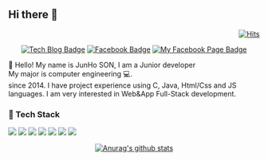 ## Hi there 👋

<div align=right>

[![Hits](https://hits.seeyoufarm.com/api/count/incr/badge.svg?url=https%3A%2F%2Fgithub.com%2Fcartoonpoet%2Fhit-counter&count_bg=%2379C83D&title_bg=%23555555&icon=&icon_color=%23E7E7E7&title=hits&edge_flat=false)](https://hits.seeyoufarm.com)

</div>


<div align=center>

[![Tech Blog Badge](http://img.shields.io/badge/-Tech%20blog-black?style=flat-square&logo=github&link=https://zzsza.github.io/)](https://cartoonpoet.github.io/)
[![Facebook Badge](https://img.shields.io/badge/facebook-1877f2?style=flat-square&logo=facebook&logoColor=white&link=https://www.facebook.com/cartoonpoet)](https://www.facebook.com/cartoonpoet)
[![My Facebook Page Badge](https://img.shields.io/badge/facebook-1877f2?style=flat-square&logo=facebook&logoColor=white&link=https://www.facebook.com/iuhomepage)](https://www.facebook.com/iuhomepage)

</div>

👋 Hello! My name is JunHo SON, I am a Junior developer<br>
My major is computer engineering :computer:.<br>
since 2014. I have project experience using C, Java, Html/Css and JS languages. I am very interested in Web&App Full-Stack development.


### :pushpin: ​Tech Stack<br>
<img src="https://img.shields.io/badge/HTML5-E34F26?style=flat-square&logo=HTML5&logoColor=white" />&nbsp;<img src="https://img.shields.io/badge/CSS3-1572B6?style=flat-square&logo=CSS3&logoColor=white" />&nbsp;<img src="https://img.shields.io/badge/JavaScript-F7DF1E?style=flat-square&logo=JavaScript&logoColor=white" />&nbsp;<img src="https://img.shields.io/badge/jQuery-0769AD?style=flat-square&logo=jQuery&logoColor=white" />&nbsp;<img src="https://img.shields.io/badge/Java-007396?style=flat-square&logo=Java&logoColor=white" />&nbsp;<img src="https://img.shields.io/badge/Python-3776AB?style=flat-square&logo=Python&logoColor=white" />&nbsp;<img src="https://img.shields.io/badge/C-A8B9CC?style=flat-square&logo=C&logoColor=white" />


<div align=center>

[![Anurag's github stats](https://github-readme-stats.vercel.app/api?username=cartoonpoet)](https://github.com/anuraghazra/github-readme-stats)

</div>

